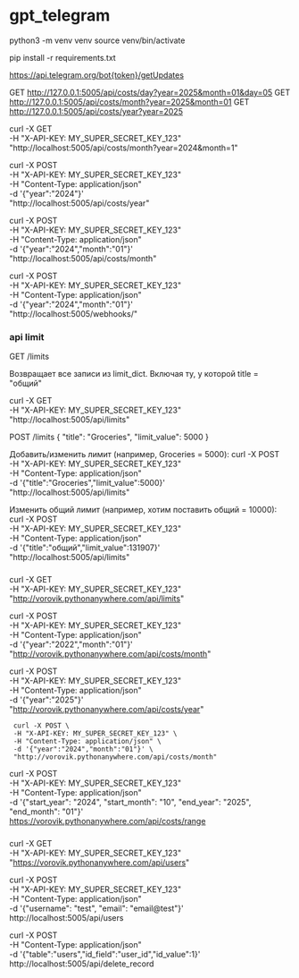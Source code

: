 # gpt_telegram
python3 -m venv venv
source venv/bin/activate

pip install -r requirements.txt


https://api.telegram.org/bot{token}/getUpdates

GET http://127.0.0.1:5005/api/costs/day?year=2025&month=01&day=05
GET http://127.0.0.1:5005/api/costs/month?year=2025&month=01
GET http://127.0.0.1:5005/api/costs/year?year=2025

curl -X GET \
     -H "X-API-KEY: MY_SUPER_SECRET_KEY_123" \
     "http://localhost:5005/api/costs/month?year=2024&month=1"


curl -X POST \
     -H "X-API-KEY: MY_SUPER_SECRET_KEY_123" \
     -H "Content-Type: application/json" \
     -d '{"year":"2024"}' \
     "http://localhost:5005/api/costs/year"

curl -X POST \
     -H "X-API-KEY: MY_SUPER_SECRET_KEY_123" \
     -H "Content-Type: application/json" \
     -d '{"year":"2024","month":"01"}' \
     "http://localhost:5005/api/costs/month"


curl -X POST \
     -H "X-API-KEY: MY_SUPER_SECRET_KEY_123" \
     -H "Content-Type: application/json" \
     -d '{"year":"2024","month":"01"}' \
     "http://localhost:5005/webhooks/"



### api limit
GET /limits

Возвращает все записи из limit_dict. Включая ту, у которой title = "общий"

curl -X GET \
     -H "X-API-KEY: MY_SUPER_SECRET_KEY_123" \
     "http://localhost:5005/api/limits"


POST /limits
{
  "title": "Groceries",
  "limit_value": 5000
}

Добавить/изменить лимит (например, Groceries = 5000):
curl -X POST \
     -H "X-API-KEY: MY_SUPER_SECRET_KEY_123" \
     -H "Content-Type: application/json" \
     -d '{"title":"Groceries","limit_value":5000}' \
     "http://localhost:5005/api/limits"

Изменить общий лимит (например, хотим поставить общий = 10000):
curl -X POST \
     -H "X-API-KEY: MY_SUPER_SECRET_KEY_123" \
     -H "Content-Type: application/json" \
     -d '{"title":"общий","limit_value":131907}' \
     "http://localhost:5005/api/limits"


###
curl -X GET \
     -H "X-API-KEY: MY_SUPER_SECRET_KEY_123" \
     "http://vorovik.pythonanywhere.com/api/limits"

curl -X POST \
     -H "X-API-KEY: MY_SUPER_SECRET_KEY_123" \
     -H "Content-Type: application/json" \
     -d '{"year":"2022","month":"01"}' \
      "http://vorovik.pythonanywhere.com/api/costs/month"


curl -X POST \
     -H "X-API-KEY: MY_SUPER_SECRET_KEY_123" \
     -H "Content-Type: application/json" \
     -d '{"year":"2025"}' \
     "http://vorovik.pythonanywhere.com/api/costs/year"


     curl -X POST \
     -H "X-API-KEY: MY_SUPER_SECRET_KEY_123" \
     -H "Content-Type: application/json" \
     -d '{"year":"2024","month":"01"}' \
     "http://vorovik.pythonanywhere.com/api/costs/month"


curl -X POST \
  -H "X-API-KEY: MY_SUPER_SECRET_KEY_123" \
  -H "Content-Type: application/json" \
  -d '{"start_year": "2024", "start_month": "10", "end_year": "2025", "end_month": "01"}' \
  https://vorovik.pythonanywhere.com/api/costs/range

###
curl -X GET \
     -H "X-API-KEY: MY_SUPER_SECRET_KEY_123" \
     "https://vorovik.pythonanywhere.com/api/users"

curl -X POST \
  -H "X-API-KEY: MY_SUPER_SECRET_KEY_123" \
  -H "Content-Type: application/json" \
  -d '{"username": "test", "email": "email@test"}' \
  http://localhost:5005/api/users

  curl -X POST \
     -H "Content-Type: application/json" \
     -d '{"table":"users","id_field":"user_id","id_value":1}' \
     http://localhost:5005/api/delete_record
